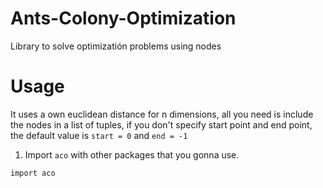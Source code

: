 # Ants-Colony-Optimization
Library to solve optimizatión problems using nodes

# Usage
It uses a own euclidean distance for n dimensions, all you need is include the nodes in a list of tuples, if you don't specify start point and end point, the default value is `start = 0` and `end = -1`

1. Import `aco` with other packages that you gonna use.
```
import aco
```
